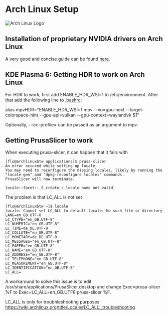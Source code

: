 # Arch Linux Setup

![Arch Linux Logo](https://archlinux.org/static/logos/archlinux-logo-dark-90dpi.ebdee92a15b3.png)

## Installation of proprietary NVIDIA drivers on Arch Linux

A very good and concise guide can be found [here](https://github.com/korvahannu/arch-nvidia-drivers-installation-guide/blob/main/README.md).

## KDE Plasma 6: Getting HDR to work on Arch Linux

For HDR to work, first add ENABLE_HDR_WSI=1 to /etc/environment. After that add the following line to [.bashrc](.bashrc):

alias mpvHDR="ENABLE_HDR_WSI=1 mpv --vo=gpu-next --target-colorspace-hint --gpu-api=vulkan --gpu-context=waylandvk $1"

Optionally, --icc-profile=<path2profile> can be passed as an argument to mpv.

## Getting PrusaSlicer to work

When executing prusa-slicer, it can happen that it fails with
```
[flo@archlinuxbtw applications]$ prusa-slicer
An error occured while setting up locale.
You may need to reconfigure the missing locales, likely by running the "locale-gen" and "dpkg-reconfigure locales" commands.
PrusaSlicer will now terminate.

locale::facet::_S_create_c_locale name not valid
```

The problem is that LC_ALL is not set
```
[flo@archlinuxbtw ~]$ locale
locale: Cannot set LC_ALL to default locale: No such file or directory
LANG=en_GB.UTF-8
LC_CTYPE="en_GB.UTF-8"
LC_NUMERIC="en_GB.UTF-8"
LC_TIME=de_DE.UTF-8
LC_COLLATE="en_GB.UTF-8"
LC_MONETARY=de_DE.UTF-8
LC_MESSAGES="en_GB.UTF-8"
LC_PAPER="en_GB.UTF-8"
LC_NAME="en_GB.UTF-8"
LC_ADDRESS="en_GB.UTF-8"
LC_TELEPHONE="en_GB.UTF-8"
LC_MEASUREMENT="en_GB.UTF-8"
LC_IDENTIFICATION="en_GB.UTF-8"
LC_ALL=
```

A workaround to solve this issue is to edit /usr/share/applications/PrusaSlicer.desktop and change Exec=prusa-slicer %F to Exec=LC_ALL=en_GB.UTF8 prusa-slicer %F.

LC_ALL is only for troubhleshooting purposes https://wiki.archlinux.org/title/Locale#LC_ALL:_troubleshooting
